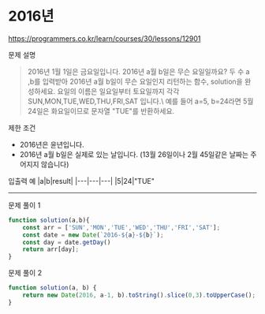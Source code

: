 # 2016년
https://programmers.co.kr/learn/courses/30/lessons/12901

문제 설명
> 2016년 1월 1일은 금요일입니다. 2016년 a월 b일은 무슨 요일일까요? 두 수 a ,b를 입력받아 2016년 a월 b일이 무슨 요일인지 리턴하는 함수, solution을 완성하세요. 요일의 이름은 일요일부터 토요일까지 각각 SUN,MON,TUE,WED,THU,FRI,SAT 입니다.\ 
예를 들어 a=5, b=24라면 5월 24일은 화요일이므로 문자열 "TUE"를 반환하세요.

제한 조건
+ 2016년은 윤년입니다.
+ 2016년 a월 b일은 실제로 있는 날입니다. (13월 26일이나 2월 45일같은 날짜는 주어지지 않습니다)

입출력 예
|a|b|result|
|---|---|---|
|5|24|"TUE"

------------------------

문제 풀이 1
```javascript
function solution(a,b){
	const arr = ['SUN','MON','TUE','WED','THU','FRI','SAT'];
	const date = new Date(`2016-${a}-${b}`);
	const day = date.getDay()
	return arr[day];
}
```

문제 풀이 2
```javascript
function solution(a, b) {
	return new Date(2016, a-1, b).toString().slice(0,3).toUpperCase();
}
```
